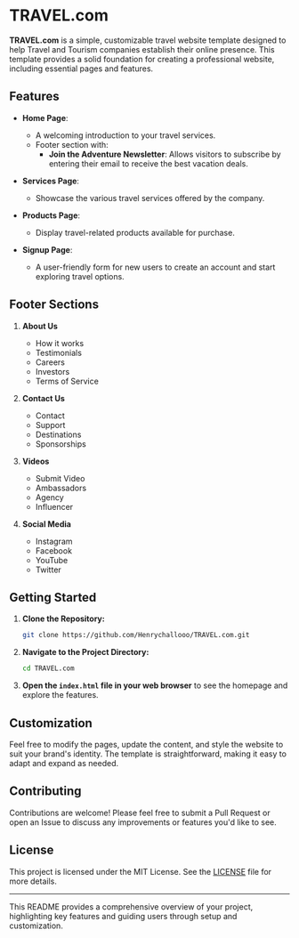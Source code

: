 # TRAVEL.com

**TRAVEL.com** is a simple, customizable travel website template designed to help Travel and Tourism companies establish their online presence. This template provides a solid foundation for creating a professional website, including essential pages and features.

## Features

- **Home Page**: 
  - A welcoming introduction to your travel services.
  - Footer section with:
    - **Join the Adventure Newsletter**: Allows visitors to subscribe by entering their email to receive the best vacation deals.

- **Services Page**: 
  - Showcase the various travel services offered by the company.

- **Products Page**: 
  - Display travel-related products available for purchase.

- **Signup Page**: 
  - A user-friendly form for new users to create an account and start exploring travel options.

## Footer Sections

1. **About Us**
   - How it works
   - Testimonials
   - Careers
   - Investors
   - Terms of Service

2. **Contact Us**
   - Contact
   - Support
   - Destinations
   - Sponsorships

3. **Videos**
   - Submit Video
   - Ambassadors
   - Agency
   - Influencer

4. **Social Media**
   - Instagram
   - Facebook
   - YouTube
   - Twitter

## Getting Started

1. **Clone the Repository:**

   ```bash
   git clone https://github.com/Henrychallooo/TRAVEL.com.git
   ```

2. **Navigate to the Project Directory:**

   ```bash
   cd TRAVEL.com
   ```

3. **Open the `index.html` file in your web browser** to see the homepage and explore the features.

## Customization

Feel free to modify the pages, update the content, and style the website to suit your brand's identity. The template is straightforward, making it easy to adapt and expand as needed.

## Contributing

Contributions are welcome! Please feel free to submit a Pull Request or open an Issue to discuss any improvements or features you'd like to see.

## License

This project is licensed under the MIT License. See the [LICENSE](LICENSE) file for more details.

---

This README provides a comprehensive overview of your project, highlighting key features and guiding users through setup and customization.
